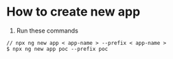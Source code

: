 # How to create new app

1. Run these commands
```
// npx ng new app < app-name > --prefix < app-name >
$ npx ng new app poc --prefix poc
```